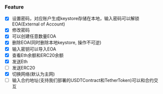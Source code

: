 ### Feature
- [x] 设置密码，对应账户生成keystore存储在本地，输入密码可以解锁EOA(External of Account)
- [x] 修改密码
- [x] 可以创建任意数量EOA
- [x] 删除EOA(同时删除本地keystore, 操作不可逆)
- [x] 输入密钥可以导入EOA
- [x] 查看Eth余额和ERC20余额
- [x] 发送Eth
- [ ] 发送ERC20
- [x] 切换网络(默认为主网)
- [ ] 输入合约地址(支持我们部署的USDTContract和TetherToken)可以和合约交互